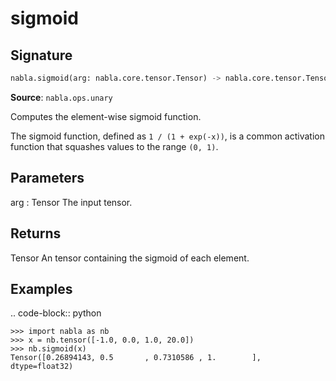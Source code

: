 # sigmoid

## Signature

```python
nabla.sigmoid(arg: nabla.core.tensor.Tensor) -> nabla.core.tensor.Tensor
```

**Source**: `nabla.ops.unary`

Computes the element-wise sigmoid function.

The sigmoid function, defined as `1 / (1 + exp(-x))`, is a common
activation function that squashes values to the range `(0, 1)`.

Parameters
----------
arg : Tensor
    The input tensor.

Returns
-------
Tensor
    An tensor containing the sigmoid of each element.

Examples
--------

.. code-block:: python

    >>> import nabla as nb
    >>> x = nb.tensor([-1.0, 0.0, 1.0, 20.0])
    >>> nb.sigmoid(x)
    Tensor([0.26894143, 0.5       , 0.7310586 , 1.        ], dtype=float32)

